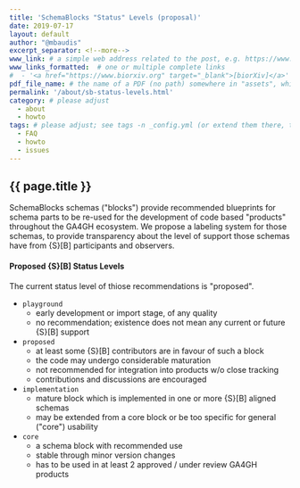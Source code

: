 ```yaml
---
title: 'SchemaBlocks "Status" Levels (proposal)'
date: 2019-07-17
layout: default
author: "@mbaudis"
excerpt_separator: <!--more-->
www_link: # a simple web address related to the post, e.g. https://www.ga4gh.org
www_links_formatted:  # one or multiple complete links
#  - '<a href="https://www.biorxiv.org" target="_blank">[biorXiv]</a>'
pdf_file_name: # the name of a PDF (no path) somewhere in "assets", which will be auto-linked
permalink: '/about/sb-status-levels.html'
category: # please adjust
  - about
  - howto
tags: # please adjust; see tags -n _config.yml (or extend them there, too)
  - FAQ
  - howto
  - issues
---
```


## {{ page.title }}

SchemaBlocks schemas ("blocks") provide recommended blueprints for schema parts
to be re-used for the development of code based "products" throughout the GA4GH
ecosystem. We propose a labeling system for those schemas, to provide
transparency about the level of support those schemas have from {S}[B]
participants and observers.

<!--more-->

#### Proposed {S}[B] Status Levels

The current status level of thiose recommendations is "proposed".

* `playground`
	- early development or import stage, of any quality
	- no recommendation; existence does not mean any current or future
	{S}[B] support
* `proposed`
	- at least some {S}[B] contributors are in favour of such a block
	- the code may undergo considerable maturation
	- not recommended for integration into products w/o close tracking
	- contributions and discussions are encouraged
* `implementation`
	- mature block which is implemented in one or more {S}[B] aligned
	schemas
	- may be extended from a core block or be too specific for general
	("core") usability
* `core`
	- a schema block with recommended use
	- stable through minor version changes
	- has to be used in at least 2 approved / under review GA4GH products
